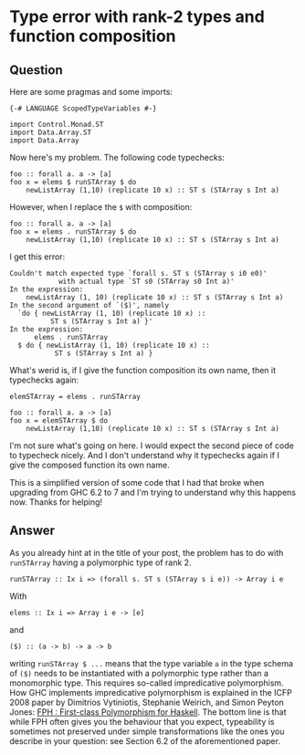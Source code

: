 
# Type error with rank-2 types and function composition

## Question
        
Here are some pragmas and some imports:

    {-# LANGUAGE ScopedTypeVariables #-}
    
    import Control.Monad.ST
    import Data.Array.ST
    import Data.Array
    

Now here's my problem. The following code typechecks:

    foo :: forall a. a -> [a]
    foo x = elems $ runSTArray $ do
        newListArray (1,10) (replicate 10 x) :: ST s (STArray s Int a)
    

However, when I replace the `$` with composition:

    foo :: forall a. a -> [a]
    foo x = elems . runSTArray $ do
        newListArray (1,10) (replicate 10 x) :: ST s (STArray s Int a)
    

I get this error:

    Couldn't match expected type `forall s. ST s (STArray s i0 e0)'
                with actual type `ST s0 (STArray s0 Int a)'
    In the expression:
        newListArray (1, 10) (replicate 10 x) :: ST s (STArray s Int a)
    In the second argument of `($)', namely
      `do { newListArray (1, 10) (replicate 10 x) ::
              ST s (STArray s Int a) }'
    In the expression:
          elems . runSTArray
      $ do { newListArray (1, 10) (replicate 10 x) ::
               ST s (STArray s Int a) }
    

What's werid is, if I give the function composition its own name, then it typechecks again:

    elemSTArray = elems . runSTArray
    
    foo :: forall a. a -> [a]
    foo x = elemSTArray $ do
        newListArray (1,10) (replicate 10 x) :: ST s (STArray s Int a)
    

I'm not sure what's going on here. I would expect the second piece of code to typecheck nicely. And I don't understand why it typechecks again if I give the composed function its own name.

This is a simplified version of some code that I had that broke when upgrading from GHC 6.2 to 7 and I'm trying to understand why this happens now. Thanks for helping!

## Answer
        
As you already hint at in the title of your post, the problem has to do with `runSTArray` having a polymorphic type of rank 2.

    runSTArray :: Ix i => (forall s. ST s (STArray s i e)) -> Array i e
    

With

    elems :: Ix i => Array i e -> [e]
    

and

    ($) :: (a -> b) -> a -> b
    

writing `runSTArray $ ...` means that the type variable `a` in the type schema of `($)` needs to be instantiated with a polymorphic type rather than a monomorphic type. This requires so-called impredicative polymorphism. How GHC implements impredicative polymorphism is explained in the ICFP 2008 paper by Dimitrios Vytiniotis, Stephanie Weirich, and Simon Peyton Jones: [FPH : First-class Polymorphism for Haskell](http://research.microsoft.com/en-us/um/people/simonpj/papers/boxy/). The bottom line is that while FPH often gives you the behaviour that you expect, typeability is sometimes not preserved under simple transformations like the ones you describe in your question: see Section 6.2 of the aforementioned paper.

